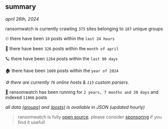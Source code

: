 
## summary
_april 26th, 2024_

ransomwatch is currently crawling `375` sites belonging to `187` unique groups

⏲ there have been `10` posts within the `last 24 hours`

🦈 there have been `326` posts within the `month of april`

🪐 there have been `1264` posts within the `last 90 days`

🏚 there have been `1609` posts within the `year of 2024`

_⚙️ there are currently `76` online hosts & `115` custom parsers._

🦕 ransomwatch has been running for `2 years, 7 months and 20 days` and indexed `11066` posts

_all data  [(groups)](http://ransomwhat.telemetry.ltd/groups) and [(posts)](http://ransomwhat.telemetry.ltd/posts) is available in JSON (updated hourly)_

> ransomwatch is fully [open source](https://github.com/joshhighet/ransomwatch#ransomwatch--). please consider [sponsoring](https://github.com/sponsors/joshhighet) if you find it useful!

